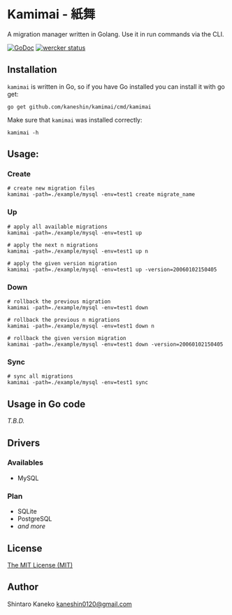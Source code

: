 # Kamimai - 紙舞

A migration manager written in Golang. Use it in run commands via the CLI.

[![GoDoc](https://godoc.org/github.com/kaneshin/kamimai?status.svg)](https://godoc.org/github.com/kaneshin/kamimai)
[![wercker status](https://app.wercker.com/status/d48b86471b7e1fdc5218d783f12b5685/s "wercker status")](https://app.wercker.com/project/bykey/d48b86471b7e1fdc5218d783f12b5685)


## Installation

`kamimai` is written in Go, so if you have Go installed you can install it with go get:

```shell
go get github.com/kaneshin/kamimai/cmd/kamimai
```

Make sure that `kamimai` was installed correctly:

```shell
kamimai -h
```

## Usage:

### Create

```shell
# create new migration files
kamimai -path=./example/mysql -env=test1 create migrate_name
```

### Up

```shell
# apply all available migrations
kamimai -path=./example/mysql -env=test1 up

# apply the next n migrations
kamimai -path=./example/mysql -env=test1 up n

# apply the given version migration
kamimai -path=./example/mysql -env=test1 up -version=20060102150405
```

### Down

```shell
# rollback the previous migration
kamimai -path=./example/mysql -env=test1 down

# rollback the previous n migrations
kamimai -path=./example/mysql -env=test1 down n

# rollback the given version migration
kamimai -path=./example/mysql -env=test1 down -version=20060102150405
```

### Sync

```shell
# sync all migrations
kamimai -path=./example/mysql -env=test1 sync
```

## Usage in Go code 

_T.B.D._

## Drivers

### Availables

- MySQL

### Plan

- SQLite
- PostgreSQL
- _and more_

## License

[The MIT License (MIT)](http://kaneshin.mit-license.org/)


## Author

Shintaro Kaneko <kaneshin0120@gmail.com>

